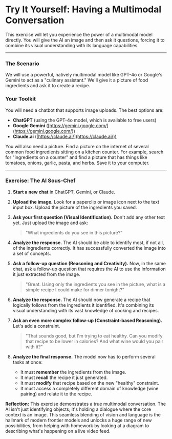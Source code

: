 # Try It Yourself: Having a Multimodal Conversation

This exercise will let you experience the power of a multimodal model directly. You will give the AI an image and then ask it questions, forcing it to combine its visual understanding with its language capabilities.

---

### The Scenario

We will use a powerful, natively multimodal model like GPT-4o or Google's Gemini to act as a "culinary assistant." We'll give it a picture of food ingredients and ask it to create a recipe.

### Your Toolkit

You will need a chatbot that supports image uploads. The best options are:
*   **ChatGPT** (using the GPT-4o model, which is available to free users)
*   **Google Gemini** ([https://gemini.google.com/](https://gemini.google.com/))
*   **Claude.ai** ([https://claude.ai/](https://claude.ai/))

You will also need a picture. Find a picture on the internet of several common food ingredients sitting on a kitchen counter. For example, search for "ingredients on a counter" and find a picture that has things like tomatoes, onions, garlic, pasta, and herbs. Save it to your computer.

---

### Exercise: The AI Sous-Chef

1.  **Start a new chat** in ChatGPT, Gemini, or Claude.

2.  **Upload the image.** Look for a paperclip or image icon next to the text input box. Upload the picture of the ingredients you saved.

3.  **Ask your first question (Visual Identification).** Don't add any other text yet. Just upload the image and ask:
    > "What ingredients do you see in this picture?"

4.  **Analyze the response.** The AI should be able to identify most, if not all, of the ingredients correctly. It has successfully converted the image into a set of concepts.

5.  **Ask a follow-up question (Reasoning and Creativity).** Now, in the same chat, ask a follow-up question that requires the AI to use the information it just extracted from the image.
    > "Great. Using only the ingredients you see in the picture, what is a simple recipe I could make for dinner tonight?"

6.  **Analyze the response.** The AI should now generate a recipe that logically follows from the ingredients it identified. It's combining its visual understanding with its vast knowledge of cooking and recipes.

7.  **Ask an even more complex follow-up (Constraint-based Reasoning).** Let's add a constraint.
    > "That sounds good, but I'm trying to eat healthy. Can you modify that recipe to be lower in calories? And what wine would you pair with it?"

8.  **Analyze the final response.** The model now has to perform several tasks at once:
    *   It must **remember** the ingredients from the image.
    *   It must **recall** the recipe it just generated.
    *   It must **modify** that recipe based on the new "healthy" constraint.
    *   It must access a completely different domain of knowledge (wine pairing) and relate it to the recipe.

**Reflection:**
This exercise demonstrates a true multimodal conversation. The AI isn't just identifying objects; it's holding a dialogue where the core context is an image. This seamless blending of vision and language is the hallmark of modern frontier models and unlocks a huge range of new possibilities, from helping with homework by looking at a diagram to describing what's happening on a live video feed.
